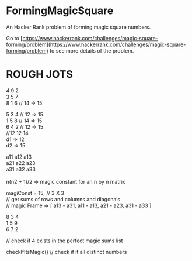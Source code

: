 # FormingMagicSquare
An Hacker Rank problem of forming magic square numbers. 

Go to [https://www.hackerrank.com/challenges/magic-square-forming/problem](https://www.hackerrank.com/challenges/magic-square-forming/problem) to see more details of the problem.


# ROUGH JOTS

4 9 2 <br />
3 5 7 <br />
8 1 6 // 14 -> 15 <br />

  5  3  4 // 12 => 15 <br />
  1  5  8 // 14 => 15 <br />
  6  4  2 // 12 => 15 <br />
//12 12 14 <br />
d1 => 12 <br />
d2 => 15 <br />

a11 a12 a13 <br />
a21 a22 a23 <br />
a31 a32 a33 <br /><br />
n(n2 + 1)/2 => magic constant for an n by n matrix <br />

magiConst = 15; // 3 X 3 <br />
// get sums of rows and columns and diagonals <br />
// magic Frame => [ a13 - a31, a11 - a13, a21 - a23, a31  - a33 ] <br />

8  3  4 <br />
1  5  9 <br />
6  7  2 <br />


// check if 4 exists in the perfect magic sums list



checkIfItsMagic()
// check if it all distinct numbers







